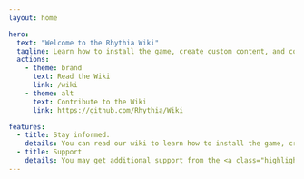 ```yaml
---
layout: home

hero:
  text: "Welcome to the Rhythia Wiki"
  tagline: Learn how to install the game, create custom content, and contribute to the game!
  actions:
    - theme: brand
      text: Read the Wiki
      link: /wiki
    - theme: alt
      text: Contribute to the Wiki
      link: https://github.com/Rhythia/Wiki

features:
  - title: Stay informed.
    details: You can read our wiki to learn how to install the game, create custom content, contribute to the game and more!
  - title: Support
    details: You may get additional support from the <a class="highlight" href="https://discord.gg/rhythia">official Rhythia Discord server</a>.
---
```


<style>
a.highlight {
  color: white;
  text-decoration: underline;
}
</style>
